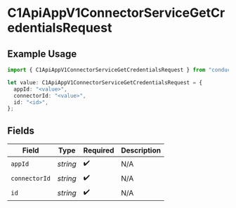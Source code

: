 # C1ApiAppV1ConnectorServiceGetCredentialsRequest

## Example Usage

```typescript
import { C1ApiAppV1ConnectorServiceGetCredentialsRequest } from "conductorone-sdk-typescript/sdk/models/operations";

let value: C1ApiAppV1ConnectorServiceGetCredentialsRequest = {
  appId: "<value>",
  connectorId: "<value>",
  id: "<id>",
};
```

## Fields

| Field              | Type               | Required           | Description        |
| ------------------ | ------------------ | ------------------ | ------------------ |
| `appId`            | *string*           | :heavy_check_mark: | N/A                |
| `connectorId`      | *string*           | :heavy_check_mark: | N/A                |
| `id`               | *string*           | :heavy_check_mark: | N/A                |